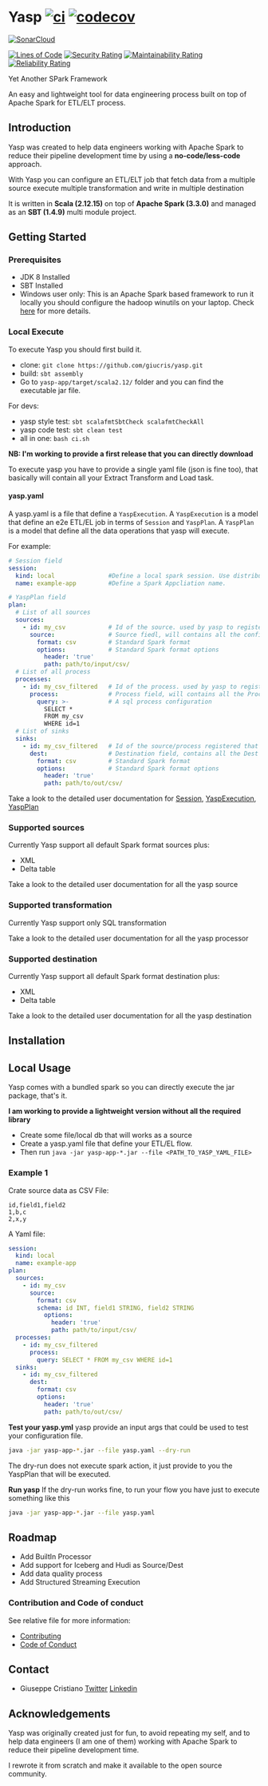 # Yasp [![ci](https://github.com/giucris/yasp/actions/workflows/ci.yml/badge.svg?branch=develop)](https://github.com/giucris/yasp/actions/workflows/ci.yml) [![codecov](https://codecov.io/gh/giucris/yasp/branch/main/graph/badge.svg)](https://codecov.io/gh/giucris/yasp)

[![SonarCloud](https://sonarcloud.io/images/project_badges/sonarcloud-black.svg)](https://sonarcloud.io/summary/new_code?id=giucris_yasp)

[![Lines of Code](https://sonarcloud.io/api/project_badges/measure?project=giucris_yasp&metric=ncloc)](https://sonarcloud.io/summary/new_code?id=giucris_yasp) [![Security Rating](https://sonarcloud.io/api/project_badges/measure?project=giucris_yasp&metric=security_rating)](https://sonarcloud.io/summary/new_code?id=giucris_yasp) [![Maintainability Rating](https://sonarcloud.io/api/project_badges/measure?project=giucris_yasp&metric=sqale_rating)](https://sonarcloud.io/summary/new_code?id=giucris_yasp) [![Reliability Rating](https://sonarcloud.io/api/project_badges/measure?project=giucris_yasp&metric=reliability_rating)](https://sonarcloud.io/summary/new_code?id=giucris_yasp)

Yet Another SPark Framework

An easy and lightweight tool for data engineering process built on top of Apache Spark for ETL/ELT process.

## Introduction

Yasp was created to help data engineers working with Apache Spark to reduce their pipeline development time by using a
**no-code/less-code** approach.

With Yasp you can configure an ETL/ELT job that fetch data from a multiple source execute multiple transformation and
write in multiple destination

It is written in **Scala (2.12.15)** on top of **Apache Spark (3.3.0)** and managed as an **SBT (1.4.9)** multi module
project.

## Getting Started

### Prerequisites

* JDK 8 Installed
* SBT Installed
* Windows user only: This is an Apache Spark based framework to run it locally you should configure the hadoop winutils
  on your laptop. Check [here](https://github.com/steveloughran/winutils) for more details.

### Local Execute

To execute Yasp you should first build it.

* clone: `git clone https://github.com/giucris/yasp.git`
* build: `sbt assembly`
* Go to `yasp-app/target/scala2.12/` folder and you can find the executable jar file.

For devs:

* yasp style test: `sbt scalafmtSbtCheck scalafmtCheckAll`
* yasp code test: `sbt clean test`
* all in one: `bash ci.sh`

**NB: I'm working to provide a first release that you can directly download**

To execute yasp you have to provide a single yaml file (json is fine too), that basically will contain all your Extract
Transform and Load task.

#### yasp.yaml
A yasp.yaml is a file that define a `YaspExecution`.
A `YaspExecution` is a model that define an e2e ETL/EL job in terms of `Session` and `YaspPlan`. 
A `YaspPlan` is a model that define all the data operations that yasp will execute. 

For example:
```yaml
# Session field
session: 
  kind: local               #Define a local spark session. Use distributed for non local execution.
  name: example-app         #Define a Spark Appcliation name.

# YaspPlan field
plan:   
  # List of all sources
  sources:
    - id: my_csv            # Id of the source. used by yasp to register the dataset as a table
      source:               # Source fiedl, will contains all the configuration to read the data
        format: csv         # Standard Spark format
        options:            # Standard Spark format options
          header: 'true'
          path: path/to/input/csv/
  # List of all process
  processes:
    - id: my_csv_filtered   # Id of the process. used by yasp to register the resulting data as a table
      process:              # Process field, will contains all the Process configuration to transform the data
        query: >-           # A sql process configuration
          SELECT * 
          FROM my_csv 
          WHERE id=1
  # List of sinks
  sinks:                   
    - id: my_csv_filtered   # Id of the source/process registered that will be written 
      dest:                 # Destination field, contains all the Dest configuration to write the data
        format: csv         # Standard Spark format
        options:            # Standard Spark format options
          header: 'true'
          path: path/to/out/csv/
```

Take a look to the detailed user documentation for [Session](/docs/Session.md), [YaspExecution](/docs/YaspExecution.md), [YaspPlan](/docs/YaspPlan.md)

### Supported sources

Currently Yasp support all default Spark format sources plus:
* XML
* Delta table 

Take a look to the detailed user documentation for all the yasp source 

### Supported transformation

Currently Yasp support only SQL transformation

Take a look to the detailed user documentation for all the yasp processor

### Supported destination

Currently Yasp support all default Spark format destination plus: 
* XML
* Delta table

Take a look to the detailed user documentation for all the yasp destination



## Installation

## Local Usage

Yasp comes with a bundled spark so you can directly execute the jar package, that's it.

**I am working to provide a lightweight version without all the required library**

* Create some file/local db that will works as a source
* Create a yasp.yaml file that define your ETL/EL flow.
* Then run `java -jar yasp-app-*.jar --file <PATH_TO_YASP_YAML_FILE>`

### Example 1

Crate source data as CSV File:

```
id,field1,field2
1,b,c
2,x,y
```

A Yaml file:

```yaml
session:
  kind: local
  name: example-app
plan:
  sources:
    - id: my_csv
      source:
        format: csv
        schema: id INT, field1 STRING, field2 STRING
          options: 
            header: 'true'
            path: path/to/input/csv/
  processes:
    - id: my_csv_filtered
      process:
        query: SELECT * FROM my_csv WHERE id=1
  sinks:
    - id: my_csv_filtered
      dest:
        format: csv
        options: 
          header: 'true'
          path: path/to/out/csv/
```

**Test your yasp.yml**
yasp provide an input args that could be used to test your configuration file.

```bash
java -jar yasp-app-*.jar --file yasp.yaml --dry-run
```

The dry-run does not execute spark action, it just provide to you the YaspPlan that will be executed.

**Run yasp**
If the dry-run works fine, to run your flow you have just to execute something like this

```bash
java -jar yasp-app-*.jar --file yasp.yaml
```

## Roadmap

* Add BuiltIn Processor
* Add support for Iceberg and Hudi as Source/Dest
* Add data quality process
* Add Structured Streaming Execution

### Contribution and Code of conduct

See relative file for more information:

* [Contributing](CONTRIBUTING.md)
* [Code of Conduct](CODE_OF_CONDUCT.md)

## Contact

- Giuseppe
  Cristiano [Twitter](https://twitter.com/giucristiano89) [Linkedin](https://www.linkedin.com/in/giuseppe-cristiano-developer/)

## Acknowledgements

Yasp was originally created just for fun, to avoid repeating my self, and to help data engineers (I am one of them)
working with Apache Spark to reduce their pipeline development time.

I rewrote it from scratch and make it available to the open source community.